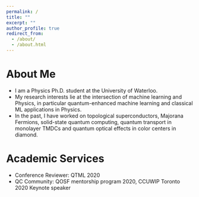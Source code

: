 ```yaml
---
permalink: /
title: ""
excerpt: ""
author_profile: true
redirect_from: 
  - /about/
  - /about.html
---
```


# About Me
* I am a Physics Ph.D. student at the University of Waterloo. 
* My research interests lie at the intersection of machine learning and Physics, in particular quantum-enhanced machine learning and classical ML applications in Physics.
* In the past, I have worked on topological superconductors, Majorana Fermions, solid-state quantum computing, quantum transport in monolayer TMDCs and quantum optical effects in color centers in diamond. 

# Academic Services
* Conference Reviewer: QTML 2020
* QC Community: QOSF mentorship program 2020, CCUWIP Toronto 2020 Keynote speaker  
